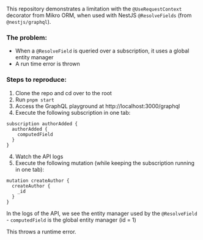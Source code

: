 This repository demonstrates a limitation with the `@UseRequestContext` decorator from Mikro ORM, when used with NestJS `@ResolveFields` (from `@nestjs/graphql`).

### The problem:
- When a `@ResolveField` is queried over a subscription, it uses a global entity manager
- A run time error is thrown

### Steps to reproduce:
1. Clone the repo and cd over to the root 
2. Run `pnpm start`
3. Access the GraphQL playground at http://localhost:3000/graphql
3. Execute the following subscription in one tab:

```
subscription authorAdded {
  authorAdded {
    computedField
  }
}
```

4. Watch the API logs
5. Execute the following mutation (while keeping the subscription running in one tab):
```
mutation createAuthor {
  createAuthor {
    _id
  }
}

```

In the logs of the API, we see the entity manager used by the `@ResolveField` - `computedField`  is the global entity manager (id = 1)

This throws a runtime error.

